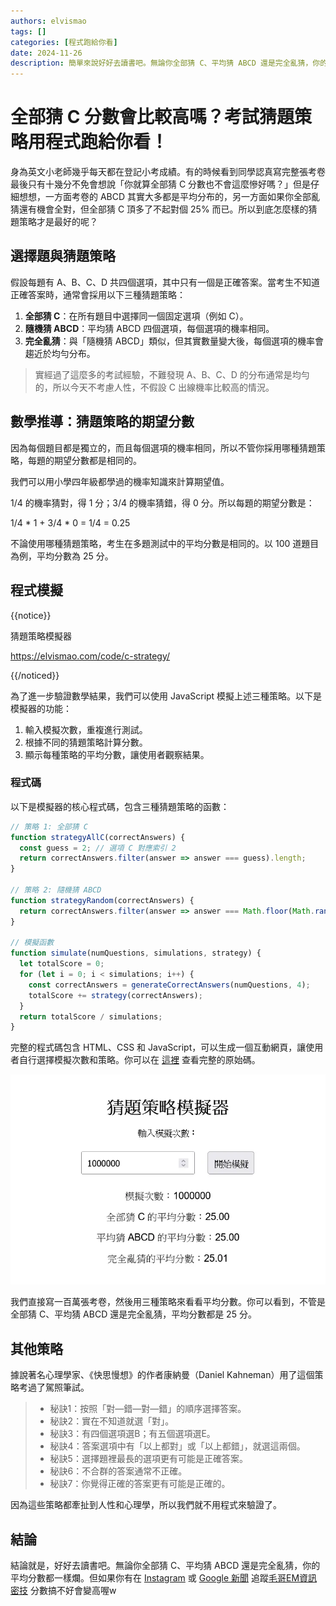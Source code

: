 ```yaml
---
authors: elvismao
tags: []
categories: [程式跑給你看]
date: 2024-11-26
description: 簡單來說好好去讀書吧。無論你全部猜 C、平均猜 ABCD 還是完全亂猜，你的平均分數都一樣爛。
---
```


# 全部猜 C 分數會比較高嗎？考試猜題策略用程式跑給你看！

身為英文小老師幾乎每天都在登記小考成績。有的時候看到同學認真寫完整張考卷最後只有十幾分不免會想說「你就算全部猜 C 分數也不會這麼慘好嗎？」但是仔細想想，一方面考卷的 ABCD 其實大多都是平均分布的，另一方面如果你全部亂猜還有機會全對，但全部猜 C 頂多了不起對個 25% 而已。所以到底怎麼樣的猜題策略才是最好的呢？

## 選擇題與猜題策略

假設每題有 A、B、C、D 共四個選項，其中只有一個是正確答案。當考生不知道正確答案時，通常會採用以下三種猜題策略：

1. **全部猜 C**：在所有題目中選擇同一個固定選項（例如 C）。
2. **隨機猜 ABCD**：平均猜 ABCD 四個選項，每個選項的機率相同。
3. **完全亂猜**：與「隨機猜 ABCD」類似，但其實數量變大後，每個選項的機率會趨近於均勻分布。

> 實經過了這麼多的考試經驗，不難發現 A、B、C、D 的分布通常是均勻的，所以今天不考慮人性，不假設 C 出線機率比較高的情況。

## 數學推導：猜題策略的期望分數

因為每個題目都是獨立的，而且每個選項的機率相同，所以不管你採用哪種猜題策略，每題的期望分數都是相同的。

我們可以用小學四年級都學過的機率知識來計算期望值。

1/4 的機率猜對，得 1 分；3/4 的機率猜錯，得 0 分。所以每題的期望分數是：

1/4 * 1 + 3/4 * 0 = 1/4 = 0.25

不論使用哪種猜題策略，考生在多題測試中的平均分數是相同的。以 100 道題目為例，平均分數為 25 分。

## 程式模擬

{{notice}}

猜題策略模擬器

<https://elvismao.com/code/c-strategy/>

{{/noticed}}

為了進一步驗證數學結果，我們可以使用 JavaScript 模擬上述三種策略。以下是模擬器的功能：
1. 輸入模擬次數，重複進行測試。
2. 根據不同的猜題策略計算分數。
3. 顯示每種策略的平均分數，讓使用者觀察結果。

### 程式碼

以下是模擬器的核心程式碼，包含三種猜題策略的函數：

```javascript
// 策略 1: 全部猜 C
function strategyAllC(correctAnswers) {
  const guess = 2; // 選項 C 對應索引 2
  return correctAnswers.filter(answer => answer === guess).length;
}

// 策略 2: 隨機猜 ABCD
function strategyRandom(correctAnswers) {
  return correctAnswers.filter(answer => answer === Math.floor(Math.random() * 4)).length;
}

// 模擬函數
function simulate(numQuestions, simulations, strategy) {
  let totalScore = 0;
  for (let i = 0; i < simulations; i++) {
    const correctAnswers = generateCorrectAnswers(numQuestions, 4);
    totalScore += strategy(correctAnswers);
  }
  return totalScore / simulations;
}
```

完整的程式碼包含 HTML、CSS 和 JavaScript，可以生成一個互動網頁，讓使用者自行選擇模擬次數和策略。你可以在 [這裡](https://github.com/Edit-Mr/Edit-Mr.github.io/tree/main/code/c-strategy) 查看完整的原始碼。

![猜題策略模擬器](run.webp)


我們直接寫一百萬張考卷，然後用三種策略來看看平均分數。你可以看到，不管是全部猜 C、平均猜 ABCD 還是完全亂猜，平均分數都是 25 分。


## 其他策略

據說著名心理學家、《快思慢想》的作者康納曼（Daniel Kahneman）用了這個策略考過了駕照筆試。

> * 秘訣1：按照「對—錯—對—錯」的順序選擇答案。
> * 秘訣2：實在不知道就選「對」。
> * 秘訣3：有四個選項選B；有五個選項選E。
> * 秘訣4：答案選項中有「以上都對」或「以上都錯」，就選這兩個。
> * 秘訣5：選擇題裡最長的選項更有可能是正確答案。
> * 秘訣6：不合群的答案通常不正確。
> * 秘訣7：你覺得正確的答案更有可能是正確的。


因為這些策略都牽扯到人性和心理學，所以我們就不用程式來驗證了。

## 結論

結論就是，好好去讀書吧。無論你全部猜 C、平均猜 ABCD 還是完全亂猜，你的平均分數都一樣爛。但如果你有在 [Instagram](https://www.instagram.com/em.tec.blog) 或 [Google 新聞](https://news.google.com/publications/CAAqBwgKMKXLvgswsubVAw?ceid=TW:zh-Hant&oc=3) 追蹤[毛哥EM資訊密技](https://em-tec.github.io/) 分數搞不好會變高喔w